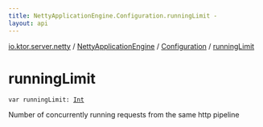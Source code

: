 ```yaml
---
title: NettyApplicationEngine.Configuration.runningLimit - 
layout: api
---
```


<div class='api-docs-breadcrumbs'><a href="../../index.html">io.ktor.server.netty</a> / <a href="../index.html">NettyApplicationEngine</a> / <a href="index.html">Configuration</a> / <a href="./running-limit.html">runningLimit</a></div>

# runningLimit

<div class="signature"><code><span class="keyword">var </span><span class="identifier">runningLimit</span><span class="symbol">: </span><a href="https://kotlinlang.org/api/latest/jvm/stdlib/kotlin/-int/index.html"><span class="identifier">Int</span></a></code></div>

Number of concurrently running requests from the same http pipeline

